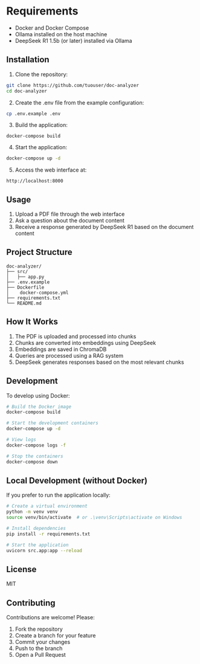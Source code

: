 # Requirements
- Docker and Docker Compose
- Ollama installed on the host machine
- DeepSeek R1 1.5b (or later) installed via Ollama

## Installation
1. Clone the repository:
```bash
git clone https://github.com/tuouser/doc-analyzer
cd doc-analyzer
```
2. Create the .env file from the example configuration:
```bash
cp .env.example .env
```
3. Build the application:
```
docker-compose build
```
4. Start the application:
```bash
docker-compose up -d
```
5. Access the web interface at:
```
http://localhost:8000
```

## Usage
1. Upload a PDF file through the web interface
2. Ask a question about the document content
3. Receive a response generated by DeepSeek R1 based on the document content

## Project Structure
```
doc-analyzer/
├── src/
│   ├── app.py
├── .env.example
├── Dockerfile
│    docker-compose.yml
├── requirements.txt
└── README.md
```

## How It Works
1. The PDF is uploaded and processed into chunks
2. Chunks are converted into embeddings using DeepSeek
3. Embeddings are saved in ChromaDB
4. Queries are processed using a RAG system
5. DeepSeek generates responses based on the most relevant chunks

## Development
To develop using Docker:
```bash
# Build the Docker image
docker-compose build

# Start the development containers
docker-compose up -d

# View logs
docker-compose logs -f

# Stop the containers
docker-compose down
```

## Local Development (without Docker)
If you prefer to run the application locally:
```bash
# Create a virtual environment
python -m venv venv
source venv/bin/activate  # or .\venv\Scripts\activate on Windows

# Install dependencies
pip install -r requirements.txt

# Start the application
uvicorn src.app:app --reload
```

## License
MIT

## Contributing
Contributions are welcome! Please:
1. Fork the repository
2. Create a branch for your feature
3. Commit your changes
4. Push to the branch
5. Open a Pull Request
